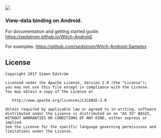 ![](https://cdn.rawgit.com/sedstrom/Witch-Android/master/docs/assets/img/logo-icon-font.svg)

### View-data binding on Android.

For documentation and getting started guide:
https://sedstrom.github.io/Witch-Android/

For examples:
https://github.com/sedstrom/Witch-Android-Samples

License
-------

    Copyright 2017 Simon Edström

    Licensed under the Apache License, Version 2.0 (the "License");
    you may not use this file except in compliance with the License.
    You may obtain a copy of the License at

       http://www.apache.org/licenses/LICENSE-2.0

    Unless required by applicable law or agreed to in writing, software
    distributed under the License is distributed on an "AS IS" BASIS,
    WITHOUT WARRANTIES OR CONDITIONS OF ANY KIND, either express or implied.
    See the License for the specific language governing permissions and
    limitations under the License.
